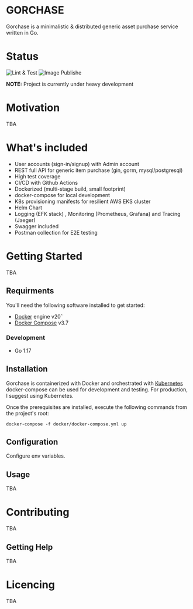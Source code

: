 # GORCHASE

Gorchase is a minimalistic & distributed generic asset purchase service written in Go.

# Status

![Lint & Test](https://github.com/nmarcetic/gorchase/actions/workflows/test.yml/badge.svg)
![Image Publishe](https://github.com/nmarcetic/gorchase/actions/workflows/publish.yml/badge.svg)

**NOTE:** Project is currently under heavy development

# Motivation

TBA

# What's included

* User accounts (sign-in/signup) with Admin account
* REST full API for generic item purchase (gin, gorm, mysql/postgresql)
* High test coverage
* CI/CD with Github Actions
* Dockerized (multi-stage build, small footprint)
* docker-compose for local development
* K8s provisioning manifests for resilient AWS EKS cluster
* Helm Chart
* Logging (EFK stack) , Monitoring (Prometheus, Grafana) and Tracing (Jaeger)
* Swagger included
* Postman collection for E2E testing

# Getting Started

TBA

## Requirments

You'll need the following software installed to get started:

* [Docker][docker-install]  engine v20ˆ
* [Docker Compose][docker-compose-install] v3.7

### Development

* Go 1.17

## Installation

Gorchase is containerized with Docker and orchestrated with [Kubernetes][k8s-website]
docker-compose can be used for development and testing. For production, I suggest using Kubernetes.

Once the prerequisites are installed, execute the following commands from the project's root:

`docker-compose -f docker/docker-compose.yml up`


## Configuration

   Configure env variables.

## Usage

TBA

# Contributing 

TBA

## Getting Help

TBA

# Licencing 

TBA

<!-- Named links -->
[docker-install]: https://docs.docker.com/get-docker/
[docker-compose-install]: https://docs.docker.com/compose/install/
[k8s-website]: https://kubernetes.io/